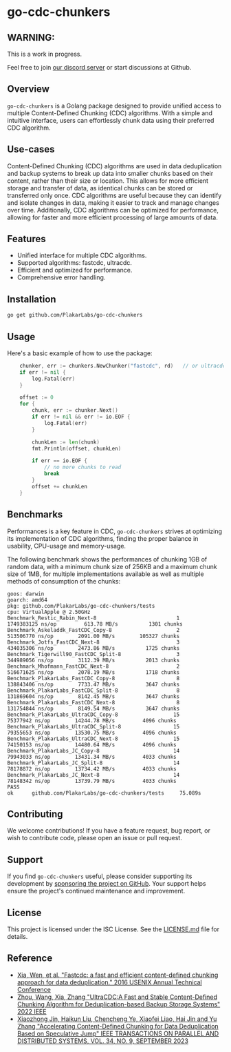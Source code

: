 # go-cdc-chunkers

## WARNING:
This is a work in progress.

Feel free to join [our discord server](https://discord.gg/uuegtnF2Q5) or start discussions at Github.


## Overview
`go-cdc-chunkers` is a Golang package designed to provide unified access to multiple Content-Defined Chunking (CDC) algorithms.
With a simple and intuitive interface, users can effortlessly chunk data using their preferred CDC algorithm.

## Use-cases
Content-Defined Chunking (CDC) algorithms are used in data deduplication and backup systems to break up data into smaller chunks based on their content, rather than their size or location. This allows for more efficient storage and transfer of data, as identical chunks can be stored or transferred only once. CDC algorithms are useful because they can identify and isolate changes in data, making it easier to track and manage changes over time. Additionally, CDC algorithms can be optimized for performance, allowing for faster and more efficient processing of large amounts of data.


## Features
- Unified interface for multiple CDC algorithms.
- Supported algorithms: fastcdc, ultracdc.
- Efficient and optimized for performance.
- Comprehensive error handling.

## Installation
```sh
go get github.com/PlakarLabs/go-cdc-chunkers
```


## Usage
Here's a basic example of how to use the package:

```go
    chunker, err := chunkers.NewChunker("fastcdc", rd)   // or ultracdc
    if err != nil {
        log.Fatal(err)
    }

    offset := 0
    for {
        chunk, err := chunker.Next()
        if err != nil && err != io.EOF {
            log.Fatal(err)
        }

        chunkLen := len(chunk)
        fmt.Println(offset, chunkLen)

        if err == io.EOF {
            // no more chunks to read
            break
        }
        offset += chunkLen
    }
```

## Benchmarks
Performances is a key feature in CDC, `go-cdc-chunkers` strives at optimizing its implementation of CDC algorithms,
finding the proper balance in usability, CPU-usage and memory-usage.

The following benchmark shows the performances of chunking 1GB of random data,
with a minimum chunk size of 256KB and a maximum chunk size of 1MB,
for multiple implementations available as well as multiple methods of consumption of the chunks:

```
goos: darwin
goarch: amd64
pkg: github.com/PlakarLabs/go-cdc-chunkers/tests
cpu: VirtualApple @ 2.50GHz
Benchmark_Restic_Rabin_Next-8                          1        1749383125 ns/op         613.78 MB/s          1301 chunks
Benchmark_Askeladdk_FastCDC_Copy-8                     2         513506770 ns/op        2091.00 MB/s        105327 chunks
Benchmark_Jotfs_FastCDC_Next-8                         3         434035306 ns/op        2473.86 MB/s          1725 chunks
Benchmark_Tigerwill90_FastCDC_Split-8                  3         344989056 ns/op        3112.39 MB/s          2013 chunks
Benchmark_Mhofmann_FastCDC_Next-8                      2         516671625 ns/op        2078.19 MB/s          1718 chunks
Benchmark_PlakarLabs_FastCDC_Copy-8                    8         138843406 ns/op        7733.47 MB/s          3647 chunks
Benchmark_PlakarLabs_FastCDC_Split-8                   8         131869604 ns/op        8142.45 MB/s          3647 chunks
Benchmark_PlakarLabs_FastCDC_Next-8                    8         131754844 ns/op        8149.54 MB/s          3647 chunks
Benchmark_PlakarLabs_UltraCDC_Copy-8                  15          75377942 ns/op        14244.78 MB/s         4096 chunks
Benchmark_PlakarLabs_UltraCDC_Split-8                 15          79355653 ns/op        13530.75 MB/s         4096 chunks
Benchmark_PlakarLabs_UltraCDC_Next-8                  15          74150153 ns/op        14480.64 MB/s         4096 chunks
Benchmark_PlakarLabs_JC_Copy-8                        14          79943033 ns/op        13431.34 MB/s         4033 chunks
Benchmark_PlakarLabs_JC_Split-8                       14          78178872 ns/op        13734.42 MB/s         4033 chunks
Benchmark_PlakarLabs_JC_Next-8                        14          78148342 ns/op        13739.79 MB/s         4033 chunks
PASS
ok      github.com/PlakarLabs/go-cdc-chunkers/tests     75.089s
```

## Contributing
We welcome contributions!
If you have a feature request, bug report, or wish to contribute code, please open an issue or pull request.

## Support
If you find `go-cdc-chunkers` useful, please consider supporting its development by [sponsoring the project on GitHub](https://github.com/sponsors/poolpOrg).
Your support helps ensure the project's continued maintenance and improvement.


## License
This project is licensed under the ISC License. See the [LICENSE.md](LICENSE.md) file for details.


## Reference

  - [Xia, Wen, et al. "Fastcdc: a fast and efficient content-defined chunking approach for data deduplication." 2016 USENIX Annual Technical Conference](https://www.usenix.org/system/files/conference/atc16/atc16-paper-xia.pdf)
  - [Zhou, Wang, Xia, Zhang "UltraCDC:A Fast and Stable Content-Defined Chunking Algorithm for Deduplication-based Backup Storage Systems" 2022 IEEE](https://ieeexplore.ieee.org/document/9894295)
  - [Xiaozhong Jin, Haikun Liu, Chencheng Ye, Xiaofei Liao, Hai Jin and Yu Zhang "Accelerating Content-Defined Chunking for Data Deduplication Based on Speculative Jump" IEEE TRANSACTIONS ON PARALLEL AND DISTRIBUTED SYSTEMS, VOL. 34, NO. 9, SEPTEMBER 2023](https://ieeexplore.ieee.org/stamp/stamp.jsp?tp=&arnumber=10168293)
  
